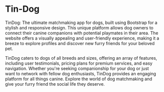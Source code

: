 # Tin-Dog
TinDog: The ultimate matchmaking app for dogs, built using Bootstrap for a stylish and responsive design. This unique platform allows dog owners to connect their canine companions with potential playmates in their area. The website offers a visually appealing and user-friendly experience, making it a breeze to explore profiles and discover new furry friends for your beloved pet.

TinDog caters to dogs of all breeds and sizes, offering an array of features, including user testimonials, pricing plans for premium services, and easy navigation. Whether you're seeking companionship for your dog or just want to network with fellow dog enthusiasts, TinDog provides an engaging platform for all things canine. Explore the world of dog matchmaking and give your furry friend the social life they deserve.
